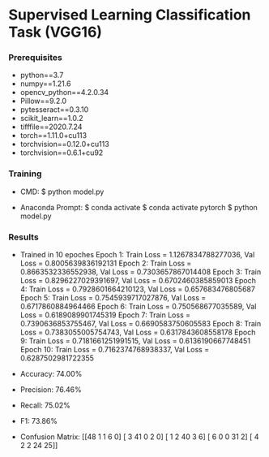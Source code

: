 # Supervised Learning Classification Task (VGG16)


### Prerequisites
* python==3.7
* numpy==1.21.6
* opencv_python==4.2.0.34
* Pillow==9.2.0
* pytesseract==0.3.10
* scikit_learn==1.0.2
* tifffile==2020.7.24
* torch==1.11.0+cu113
* torchvision==0.12.0+cu113
* torchvision==0.6.1+cu92


### Training
* CMD:
 $ python model.py

* Anaconda Prompt:
 $ conda activate
 $ conda activate pytorch
 $ python model.py


### Results
 * Trained in 10 epoches
   Epoch 1: Train Loss = 1.1267834788277036, Val Loss = 0.8005639836192131
   Epoch 2: Train Loss = 0.8663532336552938, Val Loss = 0.7303657867014408
   Epoch 3: Train Loss = 0.8296227029391697, Val Loss = 0.6702460385859013
   Epoch 4: Train Loss = 0.7928601664210123, Val Loss = 0.657683476805687
   Epoch 5: Train Loss = 0.7545939717027876, Val Loss = 0.6717860884964466
   Epoch 6: Train Loss = 0.750568677035589, Val Loss = 0.6189089901745319
   Epoch 7: Train Loss = 0.7390636853755467, Val Loss = 0.6690583750605583
   Epoch 8: Train Loss = 0.7383055005754743, Val Loss = 0.6317843608558178
   Epoch 9: Train Loss = 0.7181661251991515, Val Loss = 0.6136190667748451
   Epoch 10: Train Loss = 0.7162374768938337, Val Loss = 0.6287502981722355

* Accuracy: 74.00%
* Precision: 76.46%
* Recall: 75.02%
* F1: 73.86%
* Confusion Matrix:
  [[48  1  1  6  0]
   [ 3 41  0  2  0]
   [ 1  2 40  3  6]
   [ 6  0  0 31  2]
   [ 4  2  2 24 25]]

